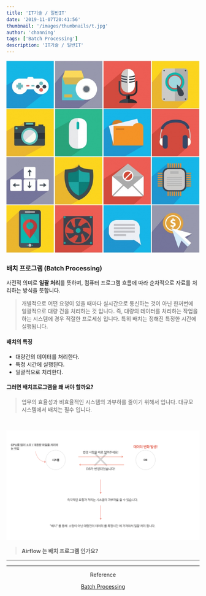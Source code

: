```yaml
---
title: 'IT기술 / 일반IT'
date: '2019-11-07T20:41:56'
thumbnail: '/images/thumbnails/t.jpg'
author: 'channing'
tags: ['Batch Processing']
description: 'IT기술 / 일반IT'
---
```


![tech](./tech.jpg)

### 배치 프로그램 (Batch Processing)

사전적 의미로 <b>일괄 처리</b>를 뜻하며, 컴퓨터 프로그램 흐름에 따라 순차적으로 자료를 처리하는 방식을 뜻합니다.

> 개별적으로 어떤 요청이 있을 때마다 실시간으로 통신하는 것이 아닌 한꺼번에 일괄적으로 대량 건을 처리하는 것 입니다. 즉, 대량의 데이터를 처리하는 작업을 하는 시스템에 경우 적절한 프로세싱 입니다. 특히 배치는 정해진 특정한 시간에 실행됩니다.

#### 배치의 특징

- 대량건의 데이터를 처리한다.
- 특정 시간에 실행된다.
- 일괄적으로 처리한다.

#### 그러면 배치프로그램을 왜 써야 할까요?

> 업무의 효율성과 비효율적인 시스템의 과부하를 줄이기 위해서 입니다. 대규모 시스템에서 배치는 필수 입니다.

<br>

![batch](./b.png)

> <b> Airflow 는 배치 프로그램 인가요? </b>

---

---

<center>
Reference <br>

[Batch Processing](https://limkydev.tistory.com/m/140)<br>

</center>
